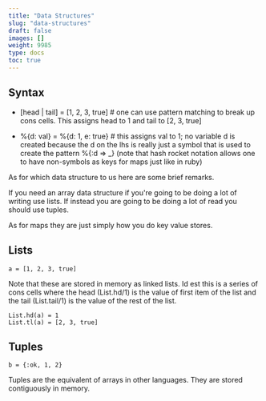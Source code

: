 ```yaml
---
title: "Data Structures"
slug: "data-structures"
draft: false
images: []
weight: 9985
type: docs
toc: true
---
```


## Syntax
- [head | tail] = [1, 2, 3, true] # one can use pattern matching to break up cons cells. This assigns head to 1 and tail to [2, 3, true]

- %{d: val} = %{d: 1, e: true} \# this assigns val to 1; no variable d is created because the d on the lhs is really just a symbol that is used to create the pattern %{:d => _} (note that hash rocket notation allows one to have non-symbols as keys for maps just like in ruby)

As for which data structure to us here are some brief remarks. 

If you need an array data structure if you're going to be doing a lot of writing use lists. If instead you are going to be doing a lot of read you should use tuples.

As for maps they are just simply how you do key value stores. 

## Lists
    a = [1, 2, 3, true]
Note that these are stored in memory as linked lists. Id est this is a series of cons cells where the head (List.hd/1) is the value of first item of the list and the tail (List.tail/1) is the value of the rest of the list. 

    List.hd(a) = 1
    List.tl(a) = [2, 3, true]

## Tuples
    b = {:ok, 1, 2}
Tuples are the equivalent of arrays in other languages. They are stored contiguously in memory.

